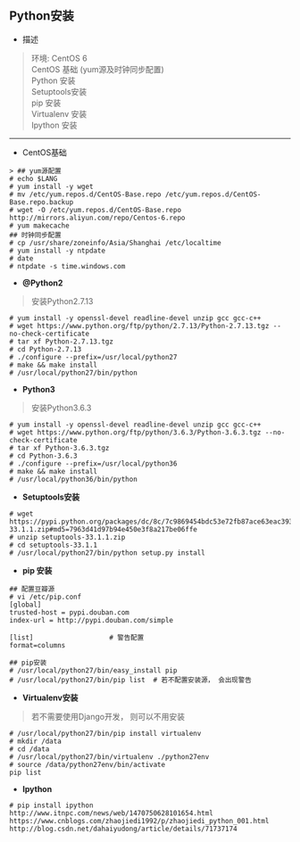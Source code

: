 ## Python安装

*  描述
> 环境: CentOS 6   
> CentOS 基础 (yum源及时钟同步配置)   
> Python 安装  
> Setuptools安装  
> pip 安装  
> Virtualenv 安装  
> Ipython 安装
--------------------------------------------------------------------------------

* CentOS基础
```
> ## yum源配置
# echo $LANG
# yum install -y wget
# mv /etc/yum.repos.d/CentOS-Base.repo /etc/yum.repos.d/CentOS-Base.repo.backup
# wget -O /etc/yum.repos.d/CentOS-Base.repo http://mirrors.aliyun.com/repo/Centos-6.repo
# yum makecache
## 时钟同步配置
# cp /usr/share/zoneinfo/Asia/Shanghai /etc/localtime
# yum install -y ntpdate
# date
# ntpdate -s time.windows.com
```
* **@Python2**
> 安装Python2.7.13
```
# yum install -y openssl-devel readline-devel unzip gcc gcc-c++
# wget https://www.python.org/ftp/python/2.7.13/Python-2.7.13.tgz --no-check-certificate
# tar xf Python-2.7.13.tgz
# cd Python-2.7.13
# ./configure --prefix=/usr/local/python27
# make && make install
# /usr/local/python27/bin/python
```
* **Python3**
> 安装Python3.6.3
```
# yum install -y openssl-devel readline-devel unzip gcc gcc-c++
# wget https://www.python.org/ftp/python/3.6.3/Python-3.6.3.tgz --no-check-certificate
# tar xf Python-3.6.3.tgz
# cd Python-3.6.3
# ./configure --prefix=/usr/local/python36
# make && make install
# /usr/local/python36/bin/python
```
* **Setuptools安装**
```
# wget https://pypi.python.org/packages/dc/8c/7c9869454bdc53e72fb87ace63eac39336879eef6f2bf96e946edbf03e90/setuptools-33.1.1.zip#md5=7963d41d97b94e450e3f8a217be06ffe
# unzip setuptools-33.1.1.zip
# cd setuptools-33.1.1
# /usr/local/python27/bin/python setup.py install
```
* **pip 安装**
```
## 配置豆瓣源
# vi /etc/pip.conf    
[global]  
trusted-host = pypi.douban.com
index-url = http://pypi.douban.com/simple

[list]                   # 警告配置
format=columns

## pip安装
# /usr/local/python27/bin/easy_install pip
# /usr/local/python27/bin/pip list  # 若不配置安装源， 会出现警告
```
* **Virtualenv安装**
> 若不需要使用Django开发， 则可以不用安装
```
# /usr/local/python27/bin/pip install virtualenv
# mkdir /data
# cd /data
# /usr/local/python27/bin/virtualenv ./python27env
# source /data/python27env/bin/activate
pip list
```
* **Ipython**
```
# pip install ipython
http://www.itnpc.com/news/web/1470750628101654.html
https://www.cnblogs.com/zhaojiedi1992/p/zhaojiedi_python_001.html
http://blog.csdn.net/dahaiyudong/article/details/71737174
```
